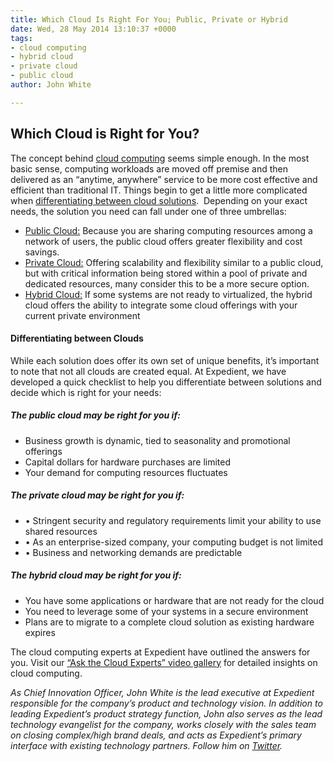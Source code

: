 ```yaml
---
title: Which Cloud Is Right For You; Public, Private or Hybrid
date: Wed, 28 May 2014 13:10:37 +0000
tags:
- cloud computing
- hybrid cloud
- private cloud
- public cloud
author: John White

---
```

## Which Cloud is Right for You?

The concept behind [cloud computing](https://www.expedient.com/cloud-computing/ "Cloud Computing") seems simple enough. In the most basic sense, computing workloads are moved off premise and then delivered as an “anytime, anywhere” service to be more cost effective and efficient than traditional IT. Things begin to get a little more complicated when [differentiating between cloud solutions](https://www.expedient.com/cloud-computing-why-all-the-confusion/ "Cloud Computing: Why All the Confusion?").  Depending on your exact needs, the solution you need can fall under one of three umbrellas:

* [Public Cloud:](https://www.expedient.com/cloud-computing/public-cloud-computing/ "Public") Because you are sharing computing resources among a network of users, the public cloud offers greater flexibility and cost savings.
* [Private Cloud:](https://www.expedient.com/cloud-computing/private-cloud-computing/ "Private") Offering scalability and flexibility similar to a public cloud, but with critical information being stored within a pool of private and dedicated resources, many consider this to be a more secure option.
* [Hybrid Cloud:](https://www.expedient.com/cloud-computing/hybrid-cloud-computing/ "Hybrid") If some systems are not ready to virtualized, the hybrid cloud offers the ability to integrate some cloud offerings with your current private environment

#### Differentiating between Clouds

While each solution does offer its own set of unique benefits, it’s important to note that not all clouds are created equal. At Expedient, we have developed a quick checklist to help you differentiate between solutions and decide which is right for your needs:

##### The public cloud may be right for you if:

* Business growth is dynamic, tied to seasonality and promotional offerings
* Capital dollars for hardware purchases are limited
* Your demand for computing resources fluctuates

##### The private cloud may be right for you if:

* • Stringent security and regulatory requirements limit your ability to use shared resources
* • As an enterprise-sized company, your computing budget is not limited
* • Business and networking demands are predictable

##### The hybrid cloud may be right for you if:

* You have some applications or hardware that are not ready for the cloud
* You need to leverage some of your systems in a secure environment
* Plans are to migrate to a complete cloud solution as existing hardware expires

The cloud computing experts at Expedient have outlined the answers for you. Visit our [“Ask the Cloud Experts” video gallery](https://www.expedient.com/resources/) for detailed insights on cloud computing.

_As Chief Innovation Officer, John White is the lead executive at Expedient responsible for the company’s product and technology vision. In addition to leading Expedient’s product strategy function, John also serves as the lead technology evangelist for the company, works closely with the sales team on closing complex/high brand deals, and acts as Expedient’s primary interface with existing technology partners. Follow him on_ [_Twitter_](https://twitter.com/johna_white)_._
